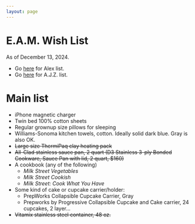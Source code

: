 ```yaml
---
layout: page
---
```


# E.A.M. Wish List

As of December 13, 2024.

- Go [here](/birthday-party/list-kid.html) for Alex list.
- Go [here](/birthday-party/list.html) for A.J.Z. list.




# Main list

- iPhone magnetic charger
- Twin bed 100% cotton sheets
- Regular grownup size pillows for sleeping
- Williams-Sonoma kitchen towels, cotton. Ideally solid dark blue. Gray is also OK.
- ~~Large size ThermiPaq clay heating pack~~
- ~~All-Clad stainless sauce pan, 2 quart (D3 Stainless 3-ply Bonded Cookware, Sauce Pan with lid, 2 quart, $160)~~
- A cookbook (any of the following)
    - *Milk Street Vegetables*
    - *Milk Street Cookish*
    - *Milk Street: Cook What You Have*
- Some kind of cake or cupcake carrier/holder:
    - PrepWorks Collapsible Cupcake Carrier, Gray
    - Prepworks by Progressive Collapsible Cupcake and Cake carrier, 24 cupcakes, 2 layer...
- ~~Vitamix stainless steel container, 48 oz.~~
